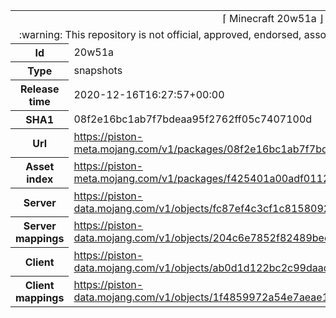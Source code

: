 <html><table>
<tr><td colspan="2" align="center"><img width="0" height="0"><br/>⌈ Minecraft 20w51a ⌋<br/><img width="0" height="0"></td></tr>
<tr><td colspan="2" align="center"><img width="0" height="0"><br/>
:warning: This repository is not official, approved, endorsed, associated or connected with Mojang :warning:
<br/><img width="0" height="0"></td></tr>
<tr><th>Id</th><td>20w51a</td></tr>
<tr><th>Type</th><td>snapshots</td></tr>
<tr><th>Release time</th><td>2020-12-16T16:27:57+00:00</td></tr>
<tr><th>SHA1</th><td>08f2e16bc1ab7f7bdeaa95f2762ff05c7407100d</td></tr>
<tr><th>Url</th><td><a href="https://piston-meta.mojang.com/v1/packages/08f2e16bc1ab7f7bdeaa95f2762ff05c7407100d/20w51a.json">https://piston-meta.mojang.com/v1/packages/08f2e16bc1ab7f7bdeaa95f2762ff05c7407100d/20w51a.json</a></td></tr>
<tr><th>Asset index</th><td><a href="https://piston-meta.mojang.com/v1/packages/f425401a00adf0112fde624ee80c66333530f8a1/1.17.json">https://piston-meta.mojang.com/v1/packages/f425401a00adf0112fde624ee80c66333530f8a1/1.17.json</a></td></tr>
<tr><th>Server</th><td><a href="https://piston-data.mojang.com/v1/objects/fc87ef4c3cf1c815809249cc00ccade233b22cf5/server.jar">https://piston-data.mojang.com/v1/objects/fc87ef4c3cf1c815809249cc00ccade233b22cf5/server.jar</a></td></tr>
<tr><th>Server mappings</th><td><a href="https://piston-data.mojang.com/v1/objects/204c6e7852f82489bed28825a58b4d8acbf386cc/server.txt">https://piston-data.mojang.com/v1/objects/204c6e7852f82489bed28825a58b4d8acbf386cc/server.txt</a></td></tr>
<tr><th>Client</th><td><a href="https://piston-data.mojang.com/v1/objects/ab0d1d122bc2c99daad33befe50a16a07d3b3bf7/client.jar">https://piston-data.mojang.com/v1/objects/ab0d1d122bc2c99daad33befe50a16a07d3b3bf7/client.jar</a></td></tr>
<tr><th>Client mappings</th><td><a href="https://piston-data.mojang.com/v1/objects/1f4859972a54e7aeae1a35c76895f6e8ade33283/client.txt">https://piston-data.mojang.com/v1/objects/1f4859972a54e7aeae1a35c76895f6e8ade33283/client.txt</a></td></tr>
</table></html>